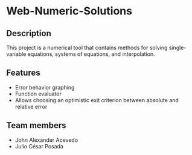 # Web-Numeric-Solutions

## Description

This project is a numerical tool that contains methods for solving single-variable equations, systems of equations, and interpolation.

## Features

- Error behavior graphing
- Function evaluator
- Allows choosing an optimistic exit criterion between absolute and relative error

## Team members

- John Alexander Acevedo
- Julio César Posada


<!-- 
## Deliverables

- User manual
- Pseudocodes of the methods
- Code of the methods
-->
